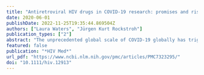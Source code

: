 ```yaml
---
title: "Antiretroviral HIV drugs in COVID‐19 research: promises and risks. An opinion piece"
date: 2020-06-01
publishDate: 2022-11-25T19:35:44.869504Z
authors: ["Laura Waters", "Jürgen Kurt Rockstroh"]
publication_types: ["2"]
abstract: "The unprecedented global scale of COVID‐19 globally has triggered a race to discover interventions to reduce associated morbidity and mortality and rapid release of research findings prior to any degree of critical review. As with previous novel infection outbreaks, antiretrovirals are just one drug class that has been held up as a potential strategy for prophylaxis and treatment with scant evidence and risk of harm. Here we summarise the evidence for antiretrovirals to treat COVID‐19 and, as a drug that has also been studied in HIV, hydroxychloroquine, and flag some of the pitfalls of using therapies that have not been evaluated robustly."
featured: false
publication: "*HIV Med*"
url_pdf: "https://www.ncbi.nlm.nih.gov/pmc/articles/PMC7323295/"
doi: "10.1111/hiv.12913"
---
```


